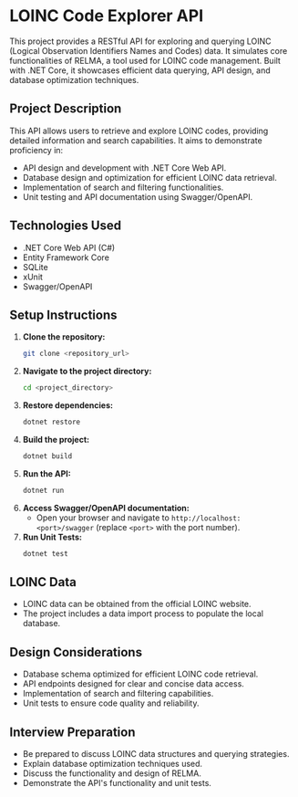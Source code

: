 # LOINC Code Explorer API

This project provides a RESTful API for exploring and querying LOINC (Logical Observation Identifiers Names and Codes) data. It simulates core functionalities of RELMA, a tool used for LOINC code management. Built with .NET Core, it showcases efficient data querying, API design, and database optimization techniques.

## Project Description

This API allows users to retrieve and explore LOINC codes, providing detailed information and search capabilities. It aims to demonstrate proficiency in:

* API design and development with .NET Core Web API.
* Database design and optimization for efficient LOINC data retrieval.
* Implementation of search and filtering functionalities.
* Unit testing and API documentation using Swagger/OpenAPI.

## Technologies Used

* .NET Core Web API (C#)
* Entity Framework Core
* SQLite
* xUnit
* Swagger/OpenAPI

## Setup Instructions

1.  **Clone the repository:**
    ```bash
    git clone <repository_url>
    ```
2.  **Navigate to the project directory:**
    ```bash
    cd <project_directory>
    ```
3.  **Restore dependencies:**
    ```bash
    dotnet restore
    ```
4.  **Build the project:**
    ```bash
    dotnet build
    ```
5.  **Run the API:**
    ```bash
    dotnet run
    ```
6.  **Access Swagger/OpenAPI documentation:**
    * Open your browser and navigate to `http://localhost:<port>/swagger` (replace `<port>` with the port number).
7.  **Run Unit Tests:**
    ```bash
    dotnet test
    ```

## LOINC Data

* LOINC data can be obtained from the official LOINC website.
* The project includes a data import process to populate the local database.

## Design Considerations

* Database schema optimized for efficient LOINC code retrieval.
* API endpoints designed for clear and concise data access.
* Implementation of search and filtering capabilities.
* Unit tests to ensure code quality and reliability.

## Interview Preparation

* Be prepared to discuss LOINC data structures and querying strategies.
* Explain database optimization techniques used.
* Discuss the functionality and design of RELMA.
* Demonstrate the API's functionality and unit tests.
